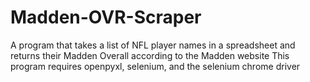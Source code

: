 # Madden-OVR-Scraper
A program that takes a list of NFL player names in a spreadsheet and returns their Madden Overall according to the Madden website
This program requires openpyxl, selenium, and the selenium chrome driver
